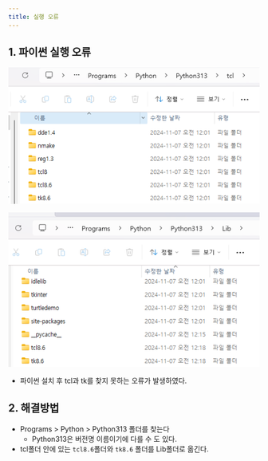 ```yaml
---
title: 실행 오류
---
```


## 1. 파이썬 실행 오류

![image.png](/img/python/run-error-1.png)

![image.png](/img/python/run-error-2.png)

- 파이썬 설치 후 tcl과 tk를 찾지 못하는 오류가 발생하였다.

## 2. 해결방법

- Programs > Python > Python313 폴더를 찾는다
    - Python313은 버전명 이름이기에 다를 수 도 있다.
- tcl폴더 안에 있는 `tcl8.6`폴더와 `tk8.6` 폴더를 Lib폴더로 옮긴다.